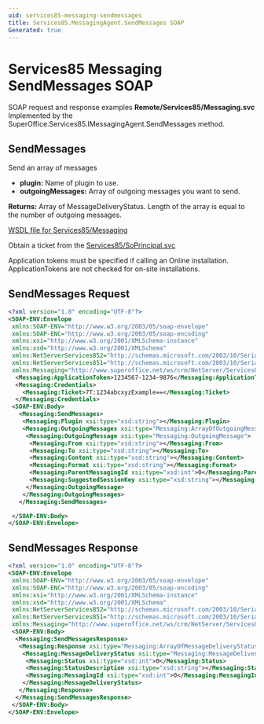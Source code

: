 ```yaml
---
uid: services85-messaging-sendmessages
title: Services85.MessagingAgent.SendMessages SOAP
Generated: true
---
```


# Services85 Messaging SendMessages SOAP

SOAP request and response examples **Remote/Services85/Messaging.svc**
Implemented by the <see cref="M:SuperOffice.Services85.IMessagingAgent.SendMessages">SuperOffice.Services85.IMessagingAgent.SendMessages</see> method.

## SendMessages

Send an array of messages

* **plugin:** Name of plugin to use.
* **outgoingMessages:** Array of outgoing messages you want to send.

**Returns:** Array of MessageDeliveryStatus. Length of the array is equal to the number of outgoing messages.


[WSDL file for Services85/Messaging](../Services85-Messaging.md)

Obtain a ticket from the [Services85/SoPrincipal.svc](../SoPrincipal/SoPrincipal.md)

Application tokens must be specified if calling an Online installation. ApplicationTokens are not checked for on-site installations.

## SendMessages Request

```xml
<?xml version="1.0" encoding="UTF-8"?>
<SOAP-ENV:Envelope
 xmlns:SOAP-ENV="http://www.w3.org/2003/05/soap-envelope"
 xmlns:SOAP-ENC="http://www.w3.org/2003/05/soap-encoding"
 xmlns:xsi="http://www.w3.org/2001/XMLSchema-instance"
 xmlns:xsd="http://www.w3.org/2001/XMLSchema"
 xmlns:NetServerServices852="http://schemas.microsoft.com/2003/10/Serialization/Arrays"
 xmlns:NetServerServices851="http://schemas.microsoft.com/2003/10/Serialization/"
 xmlns:Messaging="http://www.superoffice.net/ws/crm/NetServer/Services85">
  <Messaging:ApplicationToken>1234567-1234-9876</Messaging:ApplicationToken>
  <Messaging:Credentials>
    <Messaging:Ticket>7T:1234abcxyzExample==</Messaging:Ticket>
  </Messaging:Credentials>
 <SOAP-ENV:Body>
   <Messaging:SendMessages>
    <Messaging:Plugin xsi:type="xsd:string"></Messaging:Plugin>
    <Messaging:OutgoingMessages xsi:type="Messaging:ArrayOfOutgoingMessage">
     <Messaging:OutgoingMessage xsi:type="Messaging:OutgoingMessage">
      <Messaging:From xsi:type="xsd:string"></Messaging:From>
      <Messaging:To xsi:type="xsd:string"></Messaging:To>
      <Messaging:Content xsi:type="xsd:string"></Messaging:Content>
      <Messaging:Format xsi:type="xsd:string"></Messaging:Format>
      <Messaging:ParentMessagingId xsi:type="xsd:int">0</Messaging:ParentMessagingId>
      <Messaging:SuggestedSessionKey xsi:type="xsd:string"></Messaging:SuggestedSessionKey>
     </Messaging:OutgoingMessage>
    </Messaging:OutgoingMessages>
   </Messaging:SendMessages>

 </SOAP-ENV:Body>
</SOAP-ENV:Envelope>

```


## SendMessages Response

```xml
<?xml version="1.0" encoding="UTF-8"?>
<SOAP-ENV:Envelope
 xmlns:SOAP-ENV="http://www.w3.org/2003/05/soap-envelope"
 xmlns:SOAP-ENC="http://www.w3.org/2003/05/soap-encoding"
 xmlns:xsi="http://www.w3.org/2001/XMLSchema-instance"
 xmlns:xsd="http://www.w3.org/2001/XMLSchema"
 xmlns:NetServerServices852="http://schemas.microsoft.com/2003/10/Serialization/Arrays"
 xmlns:NetServerServices851="http://schemas.microsoft.com/2003/10/Serialization/"
 xmlns:Messaging="http://www.superoffice.net/ws/crm/NetServer/Services85">
 <SOAP-ENV:Body>
  <Messaging:SendMessagesResponse>
   <Messaging:Response xsi:type="Messaging:ArrayOfMessageDeliveryStatus">
    <Messaging:MessageDeliveryStatus xsi:type="Messaging:MessageDeliveryStatus">
     <Messaging:Status xsi:type="xsd:int">0</Messaging:Status>
     <Messaging:StatusDescription xsi:type="xsd:string"></Messaging:StatusDescription>
     <Messaging:MessagingId xsi:type="xsd:int">0</Messaging:MessagingId>
    </Messaging:MessageDeliveryStatus>
   </Messaging:Response>
  </Messaging:SendMessagesResponse>
 </SOAP-ENV:Body>
</SOAP-ENV:Envelope>

```

